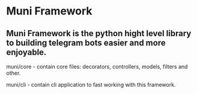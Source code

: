 # Muni Framework
## Muni Framework is the python hight level library to building telegram bots easier and more enjoyable.

muni/core - contain core files: decorators, controllers, models, filters and other.

muni/cli - contain cli application to fast working with this framework.